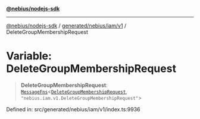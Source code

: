 [**@nebius/nodejs-sdk**](../../../../../README.md)

---

[@nebius/nodejs-sdk](../../../../../README.md) / [generated/nebius/iam/v1](../README.md) / DeleteGroupMembershipRequest

# Variable: DeleteGroupMembershipRequest

> **DeleteGroupMembershipRequest**: [`MessageFns`](../../../../../runtime/protos/core/interfaces/MessageFns.md)\<[`DeleteGroupMembershipRequest`](../interfaces/DeleteGroupMembershipRequest.md), `"nebius.iam.v1.DeleteGroupMembershipRequest"`\>

Defined in: src/generated/nebius/iam/v1/index.ts:9936
